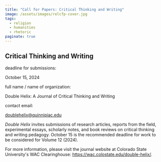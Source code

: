 ```yaml
---
title: "Call for Papers: Critical Thinking and Writing"
image: /assets/images/relcfp-cover.jpg
tags:
  - religion
  - humanities
  - rhetoric
paginate: true   
---
```

Critical Thinking and Writing
-----------------------------

deadline for submissions: 

October 15, 2024

full name / name of organization: 

Double Helix: A Journal of Critical Thinking and Writing

contact email: 

<doublehelix@quinnipiac.edu>

*Double Helix* invites submissions of research articles, reports from the field, experimental essays, scholarly notes, and book reviews on critical thinking and writing pedagogy. October 15 is the recommended deadline for work to be considered for Volume 12 (2024).

For more information, please visit the journal website at Colorado State University's WAC Clearinghouse: <https://wac.colostate.edu/double-helix/>.